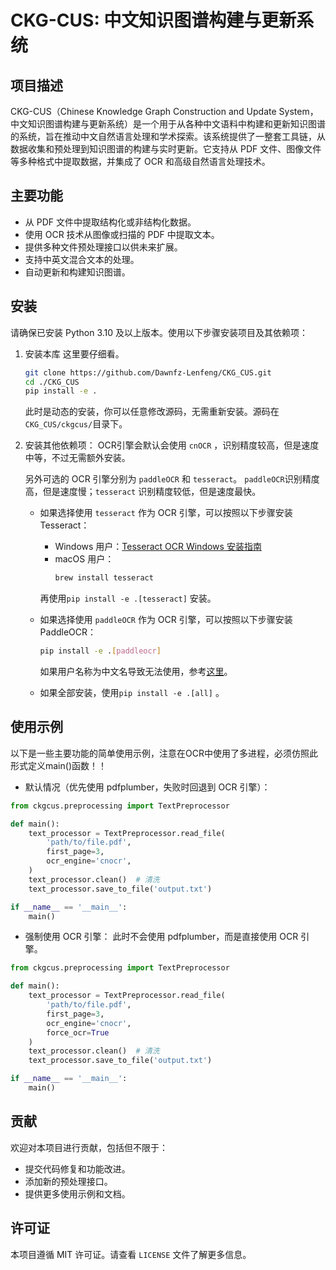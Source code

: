 # CKG-CUS: 中文知识图谱构建与更新系统

## 项目描述

CKG-CUS（Chinese Knowledge Graph Construction and Update System，中文知识图谱构建与更新系统）是一个用于从各种中文语料中构建和更新知识图谱的系统，旨在推动中文自然语言处理和学术探索。该系统提供了一整套工具链，从数据收集和预处理到知识图谱的构建与实时更新。它支持从 PDF 文件、图像文件等多种格式中提取数据，并集成了 OCR 和高级自然语言处理技术。

## 主要功能

- 从 PDF 文件中提取结构化或非结构化数据。
- 使用 OCR 技术从图像或扫描的 PDF 中提取文本。
- 提供多种文件预处理接口以供未来扩展。
- 支持中英文混合文本的处理。
- 自动更新和构建知识图谱。

## 安装

请确保已安装 Python 3.10 及以上版本。使用以下步骤安装项目及其依赖项：

1. 安装本库
    这里要仔细看。
    ```bash
    git clone https://github.com/Dawnfz-Lenfeng/CKG_CUS.git
    cd ./CKG_CUS
    pip install -e .
    ```
    此时是动态的安装，你可以任意修改源码，无需重新安装。源码在`CKG_CUS/ckgcus/`目录下。
2. 安装其他依赖项：
    OCR引擎会默认会使用 `cnOCR` ，识别精度较高，但是速度中等，不过无需额外安装。

    另外可选的 OCR 引擎分别为 `paddleOCR` 和 `tesseract`。 
    `paddleOCR`识别精度高，但是速度慢；`tesseract` 识别精度较低，但是速度最快。

    - 如果选择使用 `tesseract` 作为 OCR 引擎，可以按照以下步骤安装 Tesseract：

        - Windows 用户：[Tesseract OCR Windows 安装指南](https://github.com/UB-Mannheim/tesseract/wiki)
        - macOS 用户：
            ```bash
            brew install tesseract
            ```

        再使用`pip install -e .[tesseract]` 安装。
    - 如果选择使用 `paddleOCR` 作为 OCR 引擎，可以按照以下步骤安装 PaddleOCR：
        ```bash
        pip install -e .[paddleocr]
        ```
        如果用户名称为中文名导致无法使用，参考[这里](https://github.com/PaddlePaddle/PaddleOCR/issues/11794)。
    - 如果全部安装，使用`pip install -e .[all]` 。


## 使用示例

以下是一些主要功能的简单使用示例，注意在OCR中使用了多进程，必须仿照此形式定义main()函数！！

- 默认情况（优先使用 pdfplumber，失败时回退到 OCR 引擎）：
```python
from ckgcus.preprocessing import TextPreprocessor

def main():
    text_processor = TextPreprocessor.read_file(
        'path/to/file.pdf', 
        first_page=3, 
        ocr_engine='cnocr',
    )
    text_processor.clean()  # 清洗
    text_processor.save_to_file('output.txt')

if __name__ == '__main__':
    main()
```

- 强制使用 OCR 引擎：
此时不会使用 pdfplumber，而是直接使用 OCR 引擎。
```python
from ckgcus.preprocessing import TextPreprocessor

def main():
    text_processor = TextPreprocessor.read_file(
        'path/to/file.pdf', 
        first_page=3, 
        ocr_engine='cnocr', 
        force_ocr=True
    )
    text_processor.clean()  # 清洗
    text_processor.save_to_file('output.txt')

if __name__ == '__main__':
    main()
```

## 贡献

欢迎对本项目进行贡献，包括但不限于：

- 提交代码修复和功能改进。
- 添加新的预处理接口。
- 提供更多使用示例和文档。

## 许可证

本项目遵循 MIT 许可证。请查看 `LICENSE` 文件了解更多信息。
